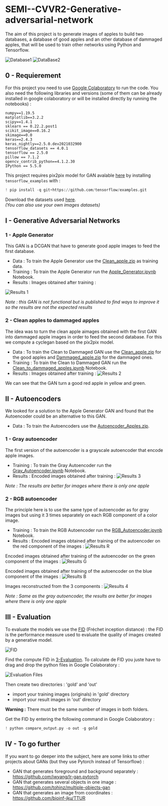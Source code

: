 # SEMI--CVVR2-Generative-adversarial-network
The aim of this project is to generate images of apples to build two databases, a database of good apples and an other database of dammaged apples, that will be used to train other networks using Python and Tensorflow.

![Database1](/Ressources/database1.JPG) ![DataBase2](/Ressources/database2.JPG)
## 0 - Requierement 
For this project you need to use [Google Colaboratory](https://colab.research.google.com/notebooks/intro.ipynb) to run the code. 
You also need the following libraries and versions (some of them can be already installed in google colaboratory or will be installed directly by running the notebooks) :
```
numpy==1.19.5
matplotlib==3.2.2
scipy==1.4.1
sklearn == 0.22.2.post1
scikit_image==0.16.2
skimage==0.0
keras==2.4.3
keras_nightly==2.5.0.dev2021032900
tensorflow_datasets == 4.0.1
tensorflow == 2.5.0
pillow == 7.1.2
opencv_contrib_python==4.1.2.30
IPython == 5.5.0
```
This project requires pix2pix model for GAN avalable [here](https://github.com/tensorflow/examples.git) by installing `tensorflow_examples` with :
```python
! pip install -q git+https://github.com/tensorflow/examples.git
```

Download the datasets used [here](https://github.com/DelphineGambier/EMI--CVVR2-Generative-adversarial-network/tree/main/Datasets).  
*(You can also use your own images datasets)*

## I - Generative Adversarial Networks
### 1 - Apple Generator
This GAN is a DCGAN that have to generate good apple images to feed the first database.
- Data :
To train the Apple Generator use the [Clean_apple.zip](https://github.com/DelphineGambier/EMI--CVVR2-Generative-adversarial-network/blob/main/Datasets/Clean_apple-20210701T103559Z-001.zip) as training data.
- Training :
To train the Apple Generator run the [Apple_Generator.ipynb](https://github.com/DelphineGambier/EMI--CVVR2-Generative-adversarial-network/blob/main/1-GANs/Apple_Generator.ipynb) Notebook.
- Results : 
Images obtained after training  :

![Results 1](/Ressources/results1.png)

*Note : this GAN is not functional but is published to find ways to improve it so the results are not the expected results*

### 2 - Clean apples to dammaged apples
The idea was to turn the clean apple aimages obtained with the first GAN into dammaged apple images in order to feed the second database. For this we compute a cyclegan based on the pix2pix model.
- Data :
To train the Clean to Dammaged GAN use the [Clean_apple.zip](https://github.com/DelphineGambier/EMI--CVVR2-Generative-adversarial-network/blob/main/Datasets/Clean_apple-20210701T103559Z-001.zip) for the good apples and [Dammaged_apple.zip](https://github.com/DelphineGambier/EMI--CVVR2-Generative-adversarial-network/blob/main/Datasets/Dammaged_apple-20210701T103602Z-001.zip) for the dammaged ones.
- Training :
To train the Clean to Dammaged GAN run the [Clean_to_dammaged_apples.ipynb](https://github.com/DelphineGambier/EMI--CVVR2-Generative-adversarial-network/blob/main/1-GANs/Clean_to_dammaged_apples.ipynb) Notebook.
- Results : 
Images obtained after training  :
![Results 2](/Ressources/results2.png)

We can see that the GAN turn a good red apple in yellow and green.

## II - Autoencoders
We looked for a solution to the Apple Generator GAN and found that the Autoencoder could be an alternative to this GAN.
- Data : 
To train the Autoencoders use the [Autoencoder_Apples.zip](https://github.com/DelphineGambier/EMI--CVVR2-Generative-adversarial-network/blob/main/Datasets/Autoencoder_Apples-20210701T103555Z-001.zip).
### 1 - Gray autoencoder
The first version of the autoencoder is a grayscale autoencoder that encode apple images.
- Training : 
To train the Gray Autoencoder run the [Gray_Autoencoder.ipynb](https://github.com/DelphineGambier/EMI--CVVR2-Generative-adversarial-network/blob/main/2-Autoencoders/Gray_Autoencoder.ipynb) Notebook.
- Results : 
Encoded images obtained after training  :
![Results 3](/Ressources/results3.png)

*Note : The results are better for images where there is only one apple*
### 2 - RGB autoencoder
The principle here is to use the same type of autoencoder as for gray images but using it 3 times separately on each RGB component of a color image.
- Training :
To train the RGB Autoencoder run the [RGB_Autoencoder.ipynb](https://github.com/DelphineGambier/EMI--CVVR2-Generative-adversarial-network/blob/main/2-Autoencoders/RGB_Autoencoder.ipynb) Notebook.
- Results : 
Encoded images obtained after training of the autoencoder on the red component of the images :
![Results R](/Ressources/resultsr.png)

Encoded images obtained after training of the autoencoder on the green component of the images :
![Results G](/Ressources/resultsg.png)

Encoded images obtained after training of the autoencoder on the blue component of the images :
![Results B](/Ressources/resultsb.png)

Images reconstructed from the 3 components :
![Results 4](/Ressources/results4.png)

*Note : Same as the gray autoencoder, the results are better for images where there is only one apple*
## III - Evaluation 
To evaluate the models we use the [FID](https://en.wikipedia.org/wiki/Fr%C3%A9chet_inception_distance) (Fréchet inception distance) : the FID is the performance measure used to evaluate the quality of images created by a generative model. 

![FID](/Ressources/FID.jpg)

Find the compute FID in [3-Evaluation](https://github.com/DelphineGambier/EMI--CVVR2-Generative-adversarial-network/tree/main/3-Evaluation).
To calculate de FID you juste have to drag and drop the python files in Google Colaboratory : 

![Evaluation Files](/Ressources/eval_files.png) 

Then create two directories : 'gold' and 'out'
- import your training images (originals) in 'gold' directory
- import your result images in 'out' directory 

**Warning :** There must be the same number of images in both folders. 

Get the FID by entering the following command in Google Colaboratory :
```python
! python compare_output.py -o out -g gold
```
## IV -  To go further
If you want to go deeper into the subject, here are some links to other projects about GANs (but they use Pytorch instead of Tensorflow) :
- GAN that generates foreground and background separately : https://github.com/jwyang/lr-gan.pytorch
- GAN that generates several objects in one image : https://github.com/tohinz/multiple-objects-gan
- GAN that generates an image from coordinates : https://github.com/bioinf-jku/TTUR
